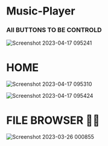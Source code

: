 # Music-Player


### All BUTTONS TO BE CONTROLD


![Screenshot 2023-04-17 095241](https://user-images.githubusercontent.com/90656786/232427658-1d0c2ee7-bf52-4a45-bb25-50f38a6c670b.png)


# HOME

![Screenshot 2023-04-17 095310](https://user-images.githubusercontent.com/90656786/232427730-f48a3cb1-1744-48cd-ac73-e503131ea639.png)



![Screenshot 2023-04-17 095424](https://user-images.githubusercontent.com/90656786/232427704-c1d4d8f9-4ce1-4130-80db-631ce7b64bd1.png)



# FILE BROWSER 🚀🚀

![Screenshot 2023-03-26 000855](https://user-images.githubusercontent.com/90656786/227745784-f7c83382-98c0-41d9-b785-78d6a1e61881.png)
